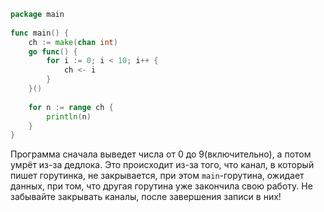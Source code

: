 ```go
package main
 
func main() {
    ch := make(chan int)
    go func() {
        for i := 0; i < 10; i++ {
            ch <- i
        }
    }()
 
    for n := range ch {
        println(n)
    }
}

```
Программа сначала выведет числа от 0 до 9(включительно), а потом умрёт из-за дедлока. Это происходит из-за того, что канал, в который пишет горутинка, не закрывается, при этом `main`-горутина, ожидает данных, при том, что другая горутина уже закончила свою работу. 
Не забывайте закрывать каналы, после завершения записи в них!